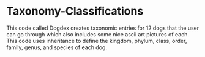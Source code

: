# Taxonomy-Classifications

This code called Dogdex creates taxonomic entries for 12 dogs that the user can go through which also includes some nice ascii art pictures of each. This code uses inheritance to define the kingdom, phylum, class, order, family, genus, and species of each dog.

